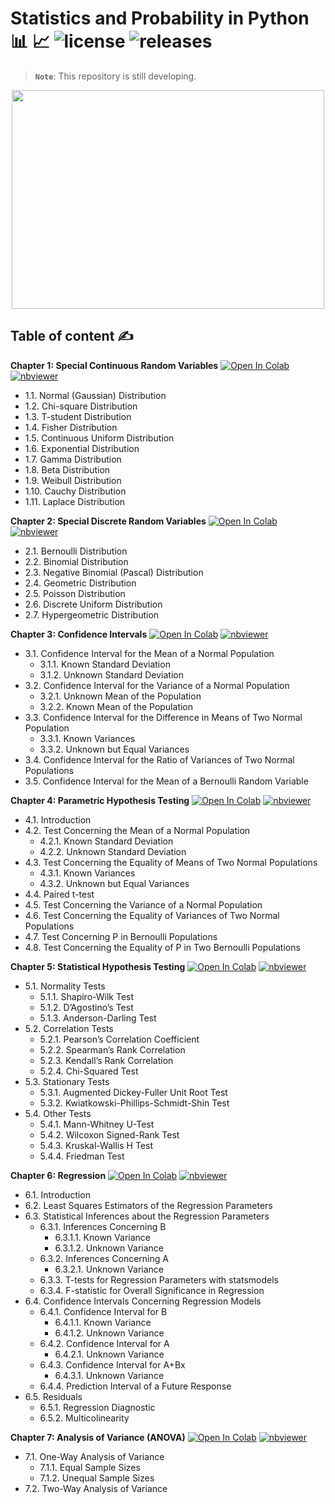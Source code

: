 # Statistics and Probability in Python 📊 📈 ![license](https://img.shields.io/github/license/Pegah-Ardehkhani/Statistics-and-Probability-in-Python.svg) ![releases](https://img.shields.io/github/release/Pegah-Ardehkhani/Statistics-and-Probability-in-Python.svg)

> **`Note`**: This repository is still developing.

<p align="center"> 
  <img width="500" height="350" src="https://cdn.dribbble.com/users/962944/screenshots/14138307/media/ca3377660c3d2053c9d91ac175871429.gif"> 
</p>

## Table of content ✍️

**Chapter 1: Special Continuous Random Variables** <a href="https://colab.research.google.com/github/Pegah-Ardehkhani/Statistics-and-Probability-in-Python/blob/main/Chapter%201%20Special%20Continuous%20Random%20Variables.ipynb" target="_parent\"><img src="https://colab.research.google.com/assets/colab-badge.svg" alt="Open In Colab"/></a> [![nbviewer](https://img.shields.io/badge/render-nbviewer-orange.svg)](https://nbviewer.org/github/Pegah-Ardehkhani/Statistics-and-Probability-in-Python/blob/main/Chapter%201%20Special%20Continuous%20Random%20Variables.ipynb)

- 1.1. Normal (Gaussian) Distribution
- 1.2. Chi-square Distribution
- 1.3. T-student Distribution
- 1.4. Fisher Distribution
- 1.5. Continuous Uniform Distribution
- 1.6. Exponential Distribution
- 1.7. Gamma Distribution
- 1.8. Beta Distribution
- 1.9. Weibull Distribution
- 1.10. Cauchy Distribution
- 1.11. Laplace Distribution

**Chapter 2: Special Discrete Random Variables** <a href="https://colab.research.google.com/github/Pegah-Ardehkhani/Statistics-and-Probability-in-Python/blob/main/Chapter%202%20Special%20Discrete%20Random%20Variables.ipynb" target="_parent\"><img src="https://colab.research.google.com/assets/colab-badge.svg" alt="Open In Colab"/></a> [![nbviewer](https://img.shields.io/badge/render-nbviewer-orange.svg)](https://nbviewer.org/github/Pegah-Ardehkhani/Statistics-and-Probability-in-Python/blob/main/Chapter%202%20Special%20Discrete%20Random%20Variables.ipynb)

- 2.1. Bernoulli Distribution
- 2.2. Binomial Distribution
- 2.3. Negative Binomial (Pascal) Distribution
- 2.4. Geometric Distribution
- 2.5. Poisson Distribution
- 2.6. Discrete Uniform Distribution
- 2.7. Hypergeometric Distribution

**Chapter 3: Confidence Intervals** <a href="https://colab.research.google.com/github/Pegah-Ardehkhani/Statistics-and-Probability-in-Python/blob/main/Chapter%203%20Confidence%20Intervals.ipynb" target="_parent\"><img src="https://colab.research.google.com/assets/colab-badge.svg" alt="Open In Colab"/></a> [![nbviewer](https://img.shields.io/badge/render-nbviewer-orange.svg)](https://nbviewer.org/github/Pegah-Ardehkhani/Statistics-and-Probability-in-Python/blob/main/Chapter%203%20Confidence%20Intervals.ipynb)

- 3.1. Confidence Interval for the Mean of a Normal Population
  - 3.1.1. Known Standard Deviation
  - 3.1.2. Unknown Standard Deviation
- 3.2. Confidence Interval for the Variance of a Normal Population
  - 3.2.1. Unknown Mean of the Population
  - 3.2.2. Known Mean of the Population
- 3.3. Confidence Interval for the Difference in Means of Two Normal Population
  - 3.3.1. Known Variances
  - 3.3.2. Unknown but Equal Variances
- 3.4. Confidence Interval for the Ratio of Variances of Two Normal Populations
- 3.5. Confidence Interval for the Mean of a Bernoulli Random Variable

**Chapter 4: Parametric Hypothesis Testing** <a href="https://colab.research.google.com/github/Pegah-Ardehkhani/Statistics-and-Probability-in-Python/blob/main/Chapter%204%20Parametric%20Hypothesis%20Testing.ipynb" target="_parent\"><img src="https://colab.research.google.com/assets/colab-badge.svg" alt="Open In Colab"/></a> [![nbviewer](https://img.shields.io/badge/render-nbviewer-orange.svg)](https://nbviewer.org/github/Pegah-Ardehkhani/Statistics-and-Probability-in-Python/blob/main/Chapter%204%20Parametric%20Hypothesis%20Testing.ipynb)

- 4.1. Introduction
- 4.2. Test Concerning the Mean of a Normal Population
  - 4.2.1. Known Standard Deviation
  - 4.2.2. Unknown Standard Deviation
- 4.3. Test Concerning the Equality of Means of Two Normal Populations
  - 4.3.1. Known Variances
  - 4.3.2. Unknown but Equal Variances
- 4.4. Paired t-test
- 4.5. Test Concerning the Variance of a Normal Population
- 4.6. Test Concerning the Equality of Variances of Two Normal Populations
- 4.7. Test Concerning P in Bernoulli Populations
- 4.8. Test Concerning the Equality of P in Two Bernoulli Populations

**Chapter 5: Statistical Hypothesis Testing** <a href="https://colab.research.google.com/github/Pegah-Ardehkhani/Statistics-and-Probability-in-Python/blob/main/Chapter%205%20Statistical%20Hypothesis%20Testing.ipynb" target="_parent\"><img src="https://colab.research.google.com/assets/colab-badge.svg" alt="Open In Colab"/></a> [![nbviewer](https://img.shields.io/badge/render-nbviewer-orange.svg)](https://nbviewer.org/github/Pegah-Ardehkhani/Statistics-and-Probability-in-Python/blob/main/Chapter%205%20Statistical%20Hypothesis%20Testing.ipynb)

- 5.1. Normality Tests
  - 5.1.1. Shapiro-Wilk Test
  - 5.1.2. D’Agostino’s  Test
  - 5.1.3. Anderson-Darling Test
- 5.2. Correlation Tests
  - 5.2.1. Pearson’s Correlation Coefficient
  - 5.2.2. Spearman’s Rank Correlation
  - 5.2.3. Kendall’s Rank Correlation
  - 5.2.4. Chi-Squared Test
- 5.3. Stationary Tests
  - 5.3.1. Augmented Dickey-Fuller Unit Root Test
  - 5.3.2. Kwiatkowski-Phillips-Schmidt-Shin Test
- 5.4. Other Tests
  - 5.4.1. Mann-Whitney U-Test
  - 5.4.2. Wilcoxon Signed-Rank Test
  - 5.4.3. Kruskal-Wallis H Test
  - 5.4.4. Friedman Test

**Chapter 6: Regression** <a href="https://colab.research.google.com/github/Pegah-Ardehkhani/Statistics-and-Probability-in-Python/blob/main/Chapter%206%20Regression.ipynb" target="_parent\"><img src="https://colab.research.google.com/assets/colab-badge.svg" alt="Open In Colab"/></a> [![nbviewer](https://img.shields.io/badge/render-nbviewer-orange.svg)](https://nbviewer.org/github/Pegah-Ardehkhani/Statistics-and-Probability-in-Python/blob/main/Chapter%206%20Regression.ipynb)

- 6.1. Introduction
- 6.2. Least Squares Estimators of the Regression Parameters
- 6.3. Statistical Inferences about the Regression Parameters
  - 6.3.1. Inferences Concerning  B 
    - 6.3.1.1. Known Variance
    - 6.3.1.2. Unknown Variance
  - 6.3.2. Inferences Concerning  A 
    - 6.3.2.1. Unknown Variance
  - 6.3.3. T-tests for Regression Parameters with statsmodels
  - 6.3.4. F-statistic for Overall Significance in Regression
- 6.4. Confidence Intervals Concerning Regression Models
  - 6.4.1. Confidence Interval for  B 
    - 6.4.1.1. Known Variance
    - 6.4.1.2. Unknown Variance
  - 6.4.2. Confidence Interval for  A 
    - 6.4.2.1. Unknown Variance
  - 6.4.3. Confidence Interval for  A+Bx 
    - 6.4.3.1. Unknown Variance
  - 6.4.4. Prediction Interval of a Future Response
- 6.5. Residuals
  - 6.5.1. Regression Diagnostic
  - 6.5.2. Multicolinearity

**Chapter 7: Analysis of Variance (ANOVA)** <a href="https://colab.research.google.com/github/Pegah-Ardehkhani/Statistics-and-Probability-in-Python/blob/main/Chapter%207%20Analysis%20of%20Variance%20(Anova).ipynb" target="_parent\"><img src="https://colab.research.google.com/assets/colab-badge.svg" alt="Open In Colab"/></a> [![nbviewer](https://img.shields.io/badge/render-nbviewer-orange.svg)](http://nbviewer.org/github/Pegah-Ardehkhani/Statistics-and-Probability-in-Python/blob/main/Chapter%207%20Analysis%20of%20Variance%20%28Anova%29.ipynb)

- 7.1. One-Way Analysis of Variance
  - 7.1.1. Equal Sample Sizes
  - 7.1.2. Unequal Sample Sizes
- 7.2. Two-Way Analysis of Variance
